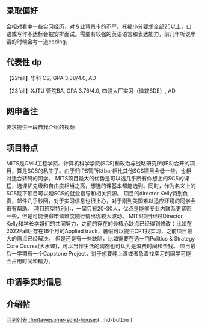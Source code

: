 ## 录取偏好
会相对看中一些实习经历，对专业背景卡的不严。托福小分要求全部25以上，口语或写作不达标会被安排面试。需要有较强的英语语言和表达能力，前几年听说申请的时候会考一道coding。

## 代表性 dp
【22fall】华科 CS, GPA 3.88/4.0, AD

【23fall】XJTU 管院BA, GPA 3.76/4.0, 四段大厂实习（微软SDE）, AD

## 网申备注
要求提供一段自我介绍的视频

## 项目特点
MITS是CMU工程学院、计算机科学学院(SCS)和政治与战略研究所(IPS)合开的项目，算是SCS的私生子。由于归IPS管所以bar相比其他SCS项目会低一些，也相对适合转码的同学。
MITS项目最大的优势是可以选几乎所有你想上的SCS的课程，选课优先级和自由度相当之高，想选的课基本都能选到。同时，作为名义上的SCS院下项目可以蹭SCS的就业指导和相关资源。
项目的director Kelly特别负责，邮件几乎秒回，对于实习信息也很上心，对于刚到美国难以适应环境的同学会很有帮助。
项目班型特别小，一届只有20-30人，优点是能够专业内联系更紧密一些，但是可能使得申请难度随行情出现较大波动。
MITS项目经过Director Kelly和学长学姐们的共同努力，之前的存在的最核心缺点已经得到修改：比如在2022Fall后存在16个月的Applied track，暑假可以提供CPT找实习，之前项目最大的痛点已经解决。
但是还是有一些缺陷，比如需要在选一门Politics & Strategy Core Course(大水课)，可以当作生活的调剂也可认为是浪费时间和金钱。
项目最后一学期有一个Capstone Project，对于想要纯上课或者急着找实习的同学可能会占用时间和精力。

## 申请季实时信息

## 介绍帖

[回到列表 :fontawesome-solid-house:](grade.md){ .md-button }
